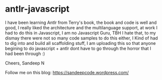 # antlr-javascript

I have been learning Antlr from Terry's book, the book and code is well and good, I really liked the architecture and the multilanguage support, at work I had to do this in Javascript, I am no Javascript Guru, TBH I hate that, to my dismay there were not so many code samples to do this either, I Kind of had to dig into and build all scaffolding stuff, I am uploading this so that anyone begining to do javascript + antlr dont have to go through the horror that I had been through :) 

Cheers,
Sandeep N

Follow me on this blog:
https://sandeepcode.wordpress.com/

